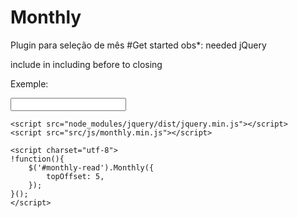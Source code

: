 # Monthly
Plugin para seleção de mês
#Get started
obs*: needed jQuery

include <link rel="stylesheet" href="monthly.min.css"> in <head>
including before to closing </body> <script src="monthly.min.js"></script>

Exemple:

<!DOCTYPE html>
<html lang="bt-br">

<head>
    <meta charset="UTF-8">
    <title>Monthly</title>
    <link rel="stylesheet" href="reset/reset.css">
    <link rel="stylesheet" href="src/css/monthly.min.css">

</head>

<body>
    <input id="monthly-read" type="text">

    <script src="node_modules/jquery/dist/jquery.min.js"></script>
    <script src="src/js/monthly.min.js"></script>

    <script charset="utf-8">
    !function(){
        $('#monthly-read').Monthly({
            topOffset: 5,
        });
    }();
    </script>
</body>
</html>
